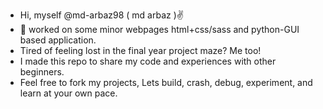 -  Hi, myself @md-arbaz98 ( md arbaz )✌️
- 🍂 worked on some minor webpages html+css/sass and python-GUI based application.
- Tired of feeling lost in the final year project maze? Me too!
- I made this repo to share my code and experiences with other beginners.
- Feel free to fork my projects, Lets build, crash, debug, experiment, and learn at your own pace.

<!---
md-arbaz98/md-arbaz98 is a ✨ special ✨ repository because its `README.md` (this file) appears on your GitHub profile.
You can click the Preview link to take a look at your changes.
--->

